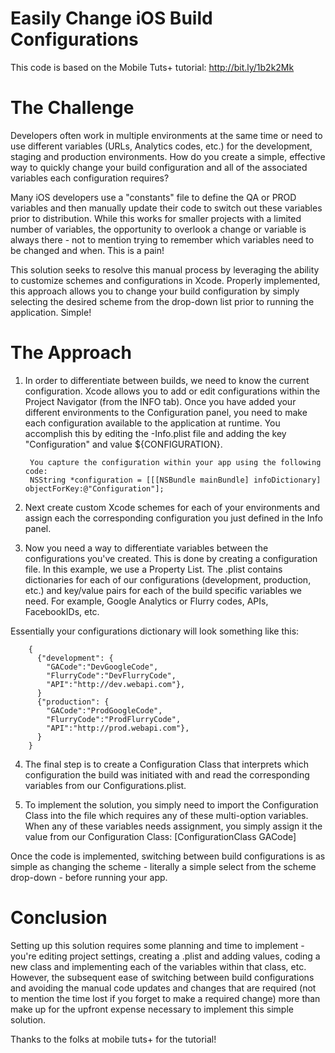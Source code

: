 Easily Change iOS Build Configurations
======================

This code is based on the Mobile Tuts+ tutorial: http://bit.ly/1b2k2Mk

The Challenge
======================
Developers often work in multiple environments at the same time or need to use different variables (URLs, Analytics codes, etc.) for the development, staging and production environments. How do you create a simple, effective way to quickly change your build configuration and all of the associated variables each configuration requires?

Many iOS developers use a "constants" file to define the QA or PROD variables and then manually update their code to switch out these variables prior to distribution. While this works for smaller projects with a limited number of variables, the opportunity to overlook a change or variable is always there - not to mention trying to remember which variables need to be changed and when. This is a pain!

This solution seeks to resolve this manual process by leveraging the ability to customize schemes and configurations in Xcode. Properly implemented, this approach allows you to change your build configuration by simply selecting the desired scheme from the drop-down list prior to running the application. Simple!

The Approach
======================
1. In order to differentiate between builds, we need to know the current configuration. Xcode allows you to add or edit configurations within the Project Navigator (from the INFO tab). Once you have added your different environments to the Configuration panel, you need to make each configuration available to the application at runtime. You accomplish this by editing the -Info.plist file and adding the key "Configuration" and value ${CONFIGURATION}. 

        You capture the configuration within your app using the following code:
        NSString *configuration = [[[NSBundle mainBundle] infoDictionary] objectForKey:@"Configuration"];

2.  Next create custom Xcode schemes for each of your environments and assign each the corresponding configuration you just defined in the Info panel.

3.  Now you need a way to differentiate variables between the configurations you've created. This is done by creating a configuration file. In this example, we use a Property List. The .plist contains dictionaries for each of our configurations (development, production, etc.) and key/value pairs for each of the build specific variables we need. For example, Google Analytics or Flurry codes, APIs, FacebookIDs, etc.

Essentially your configurations dictionary will look something like this:

        {
          {"development": {
            "GACode":"DevGoogleCode",
            "FlurryCode":"DevFlurryCode",
            "API":"http://dev.webapi.com"},
          }
          {"production": {
            "GACode":"ProdGoogleCode",
            "FlurryCode":"ProdFlurryCode",
            "API":"http://prod.webapi.com"},
          }
        }

4.  The final step is to create a Configuration Class that interprets which configuration the build was initiated with and read the corresponding variables from our Configurations.plist.

5.  To implement the solution, you simply need to import the Configuration Class into the file which requires any of these multi-option variables. When any of these variables needs assignment, you simply assign it the value from our Configuration Class:
    [ConfigurationClass GACode]

Once the code is implemented, switching between build configurations is as simple as changing the scheme - literally a simple select from the scheme drop-down - before running your app.

Conclusion
======================
Setting up this solution requires some planning and time to implement - you're editing project settings, creating a .plist and adding values, coding a new class and implementing each of the variables within that class, etc. However, the subsequent ease of switching between build configurations and avoiding the manual code updates and changes that are required (not to mention the time lost if you forget to make a required change) more than make up for the upfront expense necessary to implement this simple solution.

Thanks to the folks at mobile tuts+ for the tutorial!


